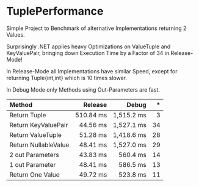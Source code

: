 # TuplePerformance
Simple Project to Benchmark of alternative Implementations returning 2 Values. 

Surprisingly .NET applies heavy Optimizations on ValueTuple and KeyValuePair,
bringing down Execution Time by a Factor of 34 in Release-Mode!

In Release-Mode all Implementations have similar Speed, 
except for returning Tuple{int,int} 
which is 10 times slower. 

In Debug Mode only Methods using Out-Parameters are fast. 

|               Method |    Release |      Debug | * |
|:-------------------- |-----------:|-----------:|--:|
|Return Tuple          |  510.84 ms | 1,515.2 ms |  3|
|Return KeyValuePair   |   44.56 ms | 1,527.1 ms | 34|
|Return ValueTuple     |   51.28 ms | 1,418.6 ms | 28|
|Return NullableValue  |   48.41 ms | 1,527.0 ms | 29|
|2 out Parameters      |   43.83 ms |   560.4 ms | 14|
|1 out Parameter       |   48.41 ms |   586.5 ms | 13|
|Return One Value      |   49.72 ms |   523.8 ms | 11|

